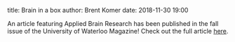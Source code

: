 title: Brain in a box
author: Brent Komer
date: 2018-11-30 19:00

An article featuring Applied Brain Research has been published in the fall issue of the University of Waterloo Magazine!
Check out the full article [here](https://uwaterloo.ca/magazine/fall-2018/feature/brain-box?utm_source=homepage-banner-brainbox&utm_medium=referral&utm_campaign=magazine_fall_2018).
